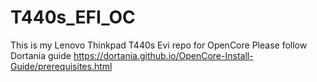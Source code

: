 # T440s_EFI_OC
This is my Lenovo Thinkpad T440s Evi repo for OpenCore
Please follow Dortania guide https://dortania.github.io/OpenCore-Install-Guide/prerequisites.html
